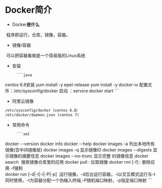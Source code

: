 # Docker简介

- Docker**是什么**

​        程序即运行，仓库，镜像，容器。

- 镜像/容器

​        可以把容器看做是一个简易版的Linux系统

- 安装

        ```java
centos 6.8安装
yum install -y epel-release
yum install -y docker-io 
配置文件：/etc/sysconfig/docker
启动 ：service docker start
        ```

- 阿里云镜像

```xml
/etc/sysconfig/docker（centos 6.8）
/etc/docker/daemon.json (centos 7)
```

- 常用命令

        ```xml
docker --version
docker info
docker --help
docker images -a  列出本地所有镜像(含中间镜像层)
docker images -q  显示镜像ID
docker images --digests   显示镜像的摘要信息
docker images --no-trunc 显示完整 的镜像信息
docker search <image name> 搜索镜像仓库里的应用
docker pull <image name>:<version> 拉取镜像
docker rmi [-f] <image name>:<version>  删除应用 -f强制  
docker run [-d|-t|-i|-P|-p] <image name>  运行镜像，-d后台运行容器，-i以交互模式运行与-t同时使用，-t为容器分配一个伪输入终端,-P随机端口映射，-p指定端口映射
        ```








